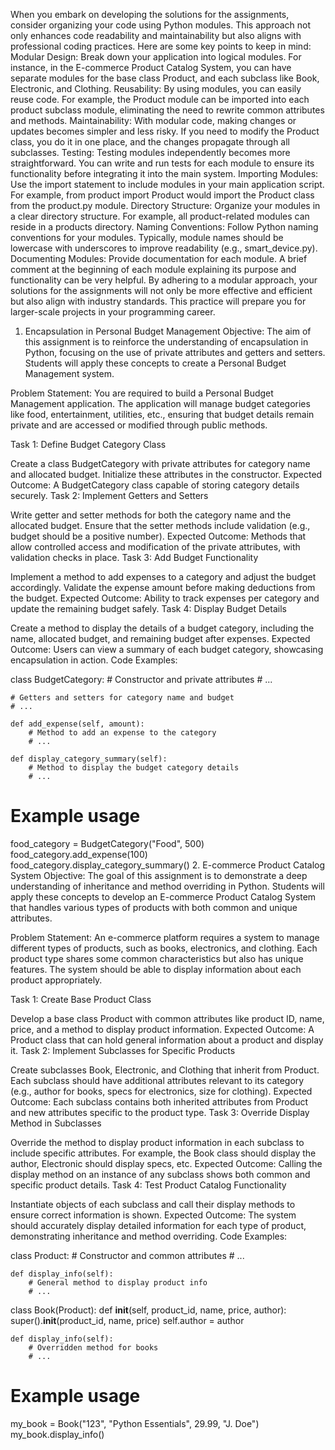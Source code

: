 When you embark on developing the solutions for the assignments, consider organizing your code using Python modules. This approach not only enhances code readability and maintainability but also aligns with professional coding practices. Here are some key points to keep in mind:
Modular Design: Break down your application into logical modules. For instance, in the E-commerce Product Catalog System, you can have separate modules for the base class Product, and each subclass like Book, Electronic, and Clothing.
Reusability: By using modules, you can easily reuse code. For example, the Product module can be imported into each product subclass module, eliminating the need to rewrite common attributes and methods.
Maintainability: With modular code, making changes or updates becomes simpler and less risky. If you need to modify the Product class, you do it in one place, and the changes propagate through all subclasses.
Testing: Testing modules independently becomes more straightforward. You can write and run tests for each module to ensure its functionality before integrating it into the main system.
Importing Modules: Use the import statement to include modules in your main application script. For example, from product import Product would import the Product class from the product.py module.
Directory Structure: Organize your modules in a clear directory structure. For example, all product-related modules can reside in a products directory.
Naming Conventions: Follow Python naming conventions for your modules. Typically, module names should be lowercase with underscores to improve readability (e.g., smart_device.py).
Documenting Modules: Provide documentation for each module. A brief comment at the beginning of each module explaining its purpose and functionality can be very helpful.
By adhering to a modular approach, your solutions for the assignments will not only be more effective and efficient but also align with industry standards. This practice will prepare you for larger-scale projects in your programming career.

1. Encapsulation in Personal Budget Management
Objective: The aim of this assignment is to reinforce the understanding of encapsulation in Python, focusing on the use of private attributes and getters and setters. Students will apply these concepts to create a Personal Budget Management system.

Problem Statement: You are required to build a Personal Budget Management application. The application will manage budget categories like food, entertainment, utilities, etc., ensuring that budget details remain private and are accessed or modified through public methods.

Task 1: Define Budget Category Class

Create a class BudgetCategory with private attributes for category name and allocated budget.
Initialize these attributes in the constructor.
Expected Outcome: A BudgetCategory class capable of storing category details securely.
Task 2: Implement Getters and Setters

Write getter and setter methods for both the category name and the allocated budget.
Ensure that the setter methods include validation (e.g., budget should be a positive number).
Expected Outcome: Methods that allow controlled access and modification of the private attributes, with validation checks in place.
Task 3: Add Budget Functionality

Implement a method to add expenses to a category and adjust the budget accordingly.
Validate the expense amount before making deductions from the budget.
Expected Outcome: Ability to track expenses per category and update the remaining budget safely.
Task 4: Display Budget Details

Create a method to display the details of a budget category, including the name, allocated budget, and remaining budget after expenses.
Expected Outcome: Users can view a summary of each budget category, showcasing encapsulation in action.
Code Examples:

class BudgetCategory:
    # Constructor and private attributes
    # ...

    # Getters and setters for category name and budget
    # ...

    def add_expense(self, amount):
        # Method to add an expense to the category
        # ...

    def display_category_summary(self):
        # Method to display the budget category details
        # ...

# Example usage
food_category = BudgetCategory("Food", 500)
food_category.add_expense(100)
food_category.display_category_summary()
2. E-commerce Product Catalog System
Objective: The goal of this assignment is to demonstrate a deep understanding of inheritance and method overriding in Python. Students will apply these concepts to develop an E-commerce Product Catalog System that handles various types of products with both common and unique attributes.

Problem Statement: An e-commerce platform requires a system to manage different types of products, such as books, electronics, and clothing. Each product type shares some common characteristics but also has unique features. The system should be able to display information about each product appropriately.

Task 1: Create Base Product Class

Develop a base class Product with common attributes like product ID, name, price, and a method to display product information.
Expected Outcome: A Product class that can hold general information about a product and display it.
Task 2: Implement Subclasses for Specific Products

Create subclasses Book, Electronic, and Clothing that inherit from Product.
Each subclass should have additional attributes relevant to its category (e.g., author for books, specs for electronics, size for clothing).
Expected Outcome: Each subclass contains both inherited attributes from Product and new attributes specific to the product type.
Task 3: Override Display Method in Subclasses

Override the method to display product information in each subclass to include specific attributes.
For example, the Book class should display the author, Electronic should display specs, etc.
Expected Outcome: Calling the display method on an instance of any subclass shows both common and specific product details.
Task 4: Test Product Catalog Functionality

Instantiate objects of each subclass and call their display methods to ensure correct information is shown.
Expected Outcome: The system should accurately display detailed information for each type of product, demonstrating inheritance and method overriding.
Code Examples:

class Product:
    # Constructor and common attributes
    # ...

    def display_info(self):
        # General method to display product info
        # ...

class Book(Product):
    def __init__(self, product_id, name, price, author):
        super().__init__(product_id, name, price)
        self.author = author

    def display_info(self):
        # Overridden method for books
        # ...

# Example usage
my_book = Book("123", "Python Essentials", 29.99, "J. Doe")
my_book.display_info()